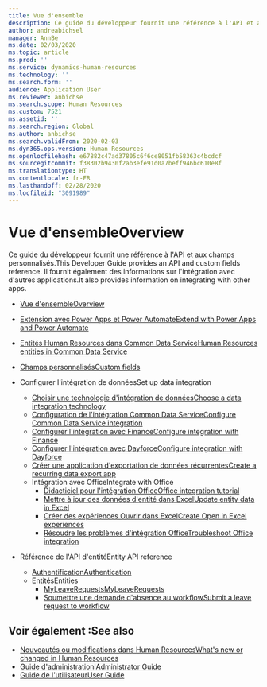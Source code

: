 ```yaml
---
title: Vue d'ensemble
description: Ce guide du développeur fournit une référence à l'API et aux champs personnalisés. Il fournit également des informations sur l'intégration avec d'autres applications.
author: andreabichsel
manager: AnnBe
ms.date: 02/03/2020
ms.topic: article
ms.prod: ''
ms.service: dynamics-human-resources
ms.technology: ''
ms.search.form: ''
audience: Application User
ms.reviewer: anbichse
ms.search.scope: Human Resources
ms.custom: 7521
ms.assetid: ''
ms.search.region: Global
ms.author: anbichse
ms.search.validFrom: 2020-02-03
ms.dyn365.ops.version: Human Resources
ms.openlocfilehash: e67882c47ad37805c6f6ce8051fb58363c4bcdcf
ms.sourcegitcommit: f38302b9430f2ab3efe91d0a7beff946bc610e8f
ms.translationtype: HT
ms.contentlocale: fr-FR
ms.lasthandoff: 02/28/2020
ms.locfileid: "3091989"
---
```

# <a name="overview"></a><span data-ttu-id="15a3b-104">Vue d'ensemble</span><span class="sxs-lookup"><span data-stu-id="15a3b-104">Overview</span></span>

<span data-ttu-id="15a3b-105">Ce guide du développeur fournit une référence à l'API et aux champs personnalisés.</span><span class="sxs-lookup"><span data-stu-id="15a3b-105">This Developer Guide provides an API and custom fields reference.</span></span> <span data-ttu-id="15a3b-106">Il fournit également des informations sur l'intégration avec d'autres applications.</span><span class="sxs-lookup"><span data-stu-id="15a3b-106">It also provides information on integrating with other apps.</span></span>

- [<span data-ttu-id="15a3b-107">Vue d'ensemble</span><span class="sxs-lookup"><span data-stu-id="15a3b-107">Overview</span></span>](hr-developer-overview.md)

- [<span data-ttu-id="15a3b-108">Extension avec Power Apps et Power Automate</span><span class="sxs-lookup"><span data-stu-id="15a3b-108">Extend with Power Apps and Power Automate</span></span>](hr-developer-power-apps.md)

- [<span data-ttu-id="15a3b-109">Entités Human Resources dans Common Data Service</span><span class="sxs-lookup"><span data-stu-id="15a3b-109">Human Resources entities in Common Data Service</span></span>](hr-developer-entities.md)

- [<span data-ttu-id="15a3b-110">Champs personnalisés</span><span class="sxs-lookup"><span data-stu-id="15a3b-110">Custom fields</span></span>](hr-developer-custom-fields.md)

- <span data-ttu-id="15a3b-111">Configurer l'intégration de données</span><span class="sxs-lookup"><span data-stu-id="15a3b-111">Set up data integration</span></span>
  - [<span data-ttu-id="15a3b-112">Choisir une technologie d'intégration de données</span><span class="sxs-lookup"><span data-stu-id="15a3b-112">Choose a data integration technology</span></span>](hr-admin-integration-choose-technology.md)
  - [<span data-ttu-id="15a3b-113">Configuration de l'intégration Common Data Service</span><span class="sxs-lookup"><span data-stu-id="15a3b-113">Configure Common Data Service integration</span></span>](hr-admin-integration-common-data-service.md)
  - [<span data-ttu-id="15a3b-114">Configurer l'intégration avec Finance</span><span class="sxs-lookup"><span data-stu-id="15a3b-114">Configure integration with Finance</span></span>](hr-admin-integration-finance.md)
  - [<span data-ttu-id="15a3b-115">Configurer l'intégration avec Dayforce</span><span class="sxs-lookup"><span data-stu-id="15a3b-115">Configure integration with Dayforce</span></span>](hr-admin-integration-dayforce.md)
  - [<span data-ttu-id="15a3b-116">Créer une application d'exportation de données récurrentes</span><span class="sxs-lookup"><span data-stu-id="15a3b-116">Create a recurring data export app</span></span>](hr-admin-integration-recurring-data-export.md)
  - <span data-ttu-id="15a3b-117">Intégration avec Office</span><span class="sxs-lookup"><span data-stu-id="15a3b-117">Integrate with Office</span></span>
    - [<span data-ttu-id="15a3b-118">Didacticiel pour l'intégration Office</span><span class="sxs-lookup"><span data-stu-id="15a3b-118">Office integration tutorial</span></span>](../dev-itpro/office-integration/office-integration-tutorial.md?toc=/dynamics365/unified-operations/talent/toc.json)
    - [<span data-ttu-id="15a3b-119">Mettre à jour des données d'entité dans Excel</span><span class="sxs-lookup"><span data-stu-id="15a3b-119">Update entity data in Excel</span></span>](../dev-itpro/office-integration/use-excel-add-in.md?toc=/dynamics365/unified-operations/talent/toc.json)
    - [<span data-ttu-id="15a3b-120">Créer des expériences Ouvrir dans Excel</span><span class="sxs-lookup"><span data-stu-id="15a3b-120">Create Open in Excel experiences</span></span>](../dev-itpro/office-integration/office-integration-edit-excel.md?toc=/dynamics365/unified-operations/talent/toc.json)
    - [<span data-ttu-id="15a3b-121">Résoudre les problèmes d'intégration Office</span><span class="sxs-lookup"><span data-stu-id="15a3b-121">Troubleshoot Office integration</span></span>](../dev-itpro/office-integration/office-integration-troubleshooting.md?toc=/dynamics365/unified-operations/talent/toc.json)

- <span data-ttu-id="15a3b-122">Référence de l'API d'entité</span><span class="sxs-lookup"><span data-stu-id="15a3b-122">Entity API reference</span></span>
  - [<span data-ttu-id="15a3b-123">Authentification</span><span class="sxs-lookup"><span data-stu-id="15a3b-123">Authentication</span></span>](hr-developer-api-authentication.md)
  - <span data-ttu-id="15a3b-124">Entités</span><span class="sxs-lookup"><span data-stu-id="15a3b-124">Entities</span></span>
    - [<span data-ttu-id="15a3b-125">MyLeaveRequests</span><span class="sxs-lookup"><span data-stu-id="15a3b-125">MyLeaveRequests</span></span>](hr-developer-api-myleaverequests-overview.md)
    - [<span data-ttu-id="15a3b-126">Soumettre une demande d'absence au workflow</span><span class="sxs-lookup"><span data-stu-id="15a3b-126">Submit a leave request to workflow</span></span>](hr-developer-api-myleaverequests-submit.md)

## <a name="see-also"></a><span data-ttu-id="15a3b-127">Voir également :</span><span class="sxs-lookup"><span data-stu-id="15a3b-127">See also</span></span>

- [<span data-ttu-id="15a3b-128">Nouveautés ou modifications dans Human Resources</span><span class="sxs-lookup"><span data-stu-id="15a3b-128">What's new or changed in Human Resources</span></span>](hr-admin-whats-new.md)
- [<span data-ttu-id="15a3b-129">Guide d'administrationl</span><span class="sxs-lookup"><span data-stu-id="15a3b-129">Administrator Guide</span></span>](hr-admin-overview.md)
- [<span data-ttu-id="15a3b-130">Guide de l'utilisateur</span><span class="sxs-lookup"><span data-stu-id="15a3b-130">User Guide</span></span>](hr-hrpro-overview.md)
